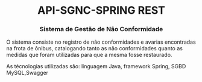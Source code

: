 <h1 align="center">API-SGNC-SPRING REST</h1>
<h3 align="center">Sistema de Gestão de Não Conformidade</h3>

<p>O sistema consiste no registro de não conformidades e avarias encontradas na frota de ônibus, catalogando tanto as não conformidades quanto as medidas que 
foram utilizadas para que a mesma fosse restaurado.</p>

<p>As técnologias utilizadas são: linguagem Java, framework Spring, SGBD MySQL,Swagger  </p>

<img href="sgnc-swagger1.png">
